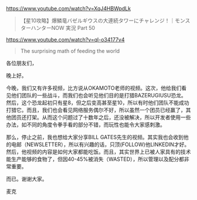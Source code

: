 https://www.youtube.com/watch?v=XqJ4HBWpdLk

> 【星10攻略】爆鱗竜バゼルギウスの大連続タワーにチャレンジ！｜モンスターハンターNOW 実況 Part 50

https://www.youtube.com/watch?v=ql-o34177v4

> The surprising math of feeding the world 

各位朋友们，

晚上好。

今晚，我们又有许多视频，比方说从OKAMOTO老师的视频。这次，他给我们看见他们团队的一些战斗，而我们也会听见他们目的是打猎BAZERUGIUSU恐龙。然后，这个恐龙起初只有星8，但之后变高甚至星10，所以有时他们团队不能成功打猎它。而且，我们也会看见网络服务偶尔不好，所以虽然一个团员已经赢了，其他团员还打架。从而这个问题过了十数年之后，还没被解决，所以开发者使用一些办法，如不同的角度令拳手看的部分不错，而玩性也能令大家感刺激。

那么，停止之前，我也想给大家分享BILL GATES先生的视频。其实我也会收到他的电邮（NEWSLETTER），所以有兴趣的话，只顶(FOLLOW)他LINKEDIN才好。然后，他视频的内容是如何大家都能吃饭。而且，其实世界上已被人家具有的技术能生产能够的食物了，但因40-45%被消失（WASTED），所以管理以及配分都非常重要。

而已。谢谢大家。

麦克
